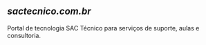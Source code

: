## ***sactecnico.com.br*** 
Portal de tecnologia SAC Técnico para serviços de suporte, aulas e consultoria.

